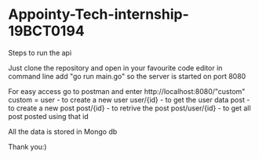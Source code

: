 # Appointy-Tech-internship-19BCT0194

Steps to run the api

Just clone the repository and open in your favourite code editor
in command line add "go run main.go" so the server is started on port 8080

For easy access go to postman and enter http://localhost:8080/"custom"
custom = user - to create a new user
         user/{id} - to get the user data
         post - to create a new post
         post/{id} - to retrive the post
         post/user/{id} - to get all post posted using that id

All the data is stored in Mongo db

Thank you:)
